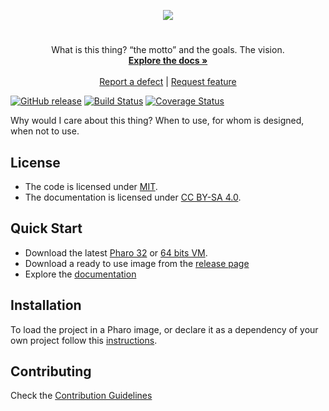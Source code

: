 <p align="center"><img src="assets/logos/128x128.png">
 <h1 align="center"><PROJECT_NAME></h1>
  <p align="center">
    What is this thing? “the motto” and the goals. The vision.
    <br>
    <a href="docs/"><strong>Explore the docs »</strong></a>
    <br>
    <br>
    <a href="https://github.com/<OWNER>/<REPO_NAME>/issues/new?labels=Type%3A+Defect">Report a defect</a>
    |
    <a href="https://github.com/<OWNER>/<REPO_NAME>/issues/new?labels=Type%3A+Feature">Request feature</a>
  </p>
</p>

[![GitHub release](https://img.shields.io/github/release/<OWNER>/<REPO_NAME>.svg)](https://github.com/<OWNER>/<REPO_NAME>/releases/latest)
[![Build Status](https://travis-ci.org/<OWNER>/<REPO_NAME>.svg?branch=master)](https://travis-ci.org/<OWNER>/<REPO_NAME>)
[![Coverage Status](https://coveralls.io/repos/github/<OWNER>/<REPO_NAME>/badge.svg?branch=master)](https://coveralls.io/github/<OWNER>/<REPO_NAME>?branch=master)

Why would I care about this thing? When to use, for whom is designed, when not to use.

## License
- The code is licensed under [MIT](LICENSE).
- The documentation is licensed under [CC BY-SA 4.0](http://creativecommons.org/licenses/by-sa/4.0/).

## Quick Start

- Download the latest [Pharo 32](https://get.pharo.org/) or [64 bits VM](https://get.pharo.org/64/).
- Download a ready to use image from the [release page](https://github.com/<OWNER>/<REPO_NAME>/releases/latest)
- Explore the [documentation](docs/)

## Installation

To load the project in a Pharo image, or declare it as a dependency of your own project follow this [instructions](docs/Installation.md).

## Contributing

Check the [Contribution Guidelines](CONTRIBUTING.md)
